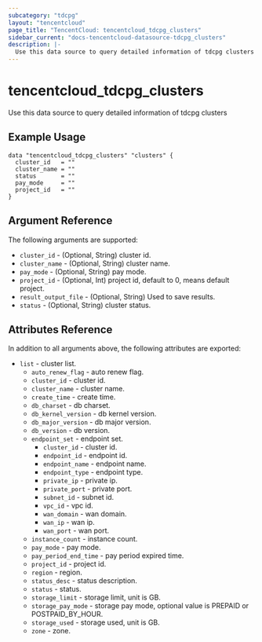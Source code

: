 ```yaml
---
subcategory: "tdcpg"
layout: "tencentcloud"
page_title: "TencentCloud: tencentcloud_tdcpg_clusters"
sidebar_current: "docs-tencentcloud-datasource-tdcpg_clusters"
description: |-
  Use this data source to query detailed information of tdcpg clusters
---
```


# tencentcloud_tdcpg_clusters

Use this data source to query detailed information of tdcpg clusters

## Example Usage

```hcl
data "tencentcloud_tdcpg_clusters" "clusters" {
  cluster_id   = ""
  cluster_name = ""
  status       = ""
  pay_mode     = ""
  project_id   = ""
}
```

## Argument Reference

The following arguments are supported:

* `cluster_id` - (Optional, String) cluster id.
* `cluster_name` - (Optional, String) cluster name.
* `pay_mode` - (Optional, String) pay mode.
* `project_id` - (Optional, Int) project id, default to 0, means default project.
* `result_output_file` - (Optional, String) Used to save results.
* `status` - (Optional, String) cluster status.

## Attributes Reference

In addition to all arguments above, the following attributes are exported:

* `list` - cluster list.
  * `auto_renew_flag` - auto renew flag.
  * `cluster_id` - cluster id.
  * `cluster_name` - cluster name.
  * `create_time` - create time.
  * `db_charset` - db charset.
  * `db_kernel_version` - db kernel version.
  * `db_major_version` - db major version.
  * `db_version` - db version.
  * `endpoint_set` - endpoint set.
    * `cluster_id` - cluster id.
    * `endpoint_id` - endpoint id.
    * `endpoint_name` - endpoint name.
    * `endpoint_type` - endpoint type.
    * `private_ip` - private ip.
    * `private_port` - private port.
    * `subnet_id` - subnet id.
    * `vpc_id` - vpc id.
    * `wan_domain` - wan domain.
    * `wan_ip` - wan ip.
    * `wan_port` - wan port.
  * `instance_count` - instance count.
  * `pay_mode` - pay mode.
  * `pay_period_end_time` - pay period expired time.
  * `project_id` - project id.
  * `region` - region.
  * `status_desc` - status description.
  * `status` - status.
  * `storage_limit` - storage limit, unit is GB.
  * `storage_pay_mode` - storage pay mode, optional value is PREPAID or POSTPAID_BY_HOUR.
  * `storage_used` - storage used, unit is GB.
  * `zone` - zone.


